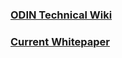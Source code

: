 ### [ODIN Technical Wiki](https://github.com/odinblockchain/wiki/wiki)

### [Current Whitepaper](https://drive.google.com/file/d/1MkCNrSS4ldVDk5dtIGEV44r2_60wrSxx/view)
